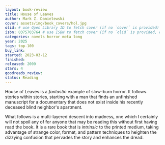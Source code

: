 ```yaml
---
layout: book-review
title: House of Leaves
author: Mark Z. Danielewski
cover: assets/img/book_covers/hol.jpg
olid: # use Open Library ID to fetch cover (if no `cover` is provided)
isbn: 0375703764 # use ISBN to fetch cover (if no `olid` is provided, dashes are optional)
categories: novels horror meta long
year: 2025
tags: top-100
buy_link:
started: 2023-03-12
finished: 
released: 2000
stars: 4
goodreads_review:
status: Reading
---
```


House of Leaves is a _fantastic_ example of slow-burn horror. It follows stories within stories, starting with a man that finds an unfinished manuscript for a documentary that does not exist inside his recently deceased blind neighbor's apartment.

What follows is a multi-layered descent into madness, one which I certainly will not spoil any of for anyone that may be reading this without first having read the book. It is a rare book that is _intrinsic_ to the printed medium, taking advantage of strange color, format, and pattern techniques to heighten the dizzying confusion that pervades the story and enhances the dread.